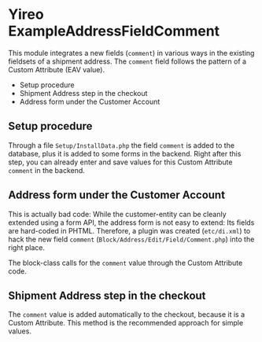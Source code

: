 # Yireo ExampleAddressFieldComment
This module integrates a new fields (`comment`) in various ways in the existing fieldsets of a shipment address. The `comment` field follows the pattern of a Custom Attribute (EAV value).

- Setup procedure
- Shipment Address step in the checkout
- Address form under the Customer Account

## Setup procedure
Through a file `Setup/InstallData.php` the field `comment` is added to the database, plus it is added to some forms in the backend. Right after this step, you can already enter and save values for this Custom Attribute `comment` in the backend.

## Address form under the Customer Account
This is actually bad code: While the customer-entity can be cleanly extended using a form API, the address form is not easy to extend: Its fields are hard-coded in PHTML. Therefore, a plugin was created (`etc/di.xml`) to hack the new field `comment` (`Block/Address/Edit/Field/Comment.php`) into the right place. 

The block-class calls for the `comment` value through the Custom Attribute code.
 
## Shipment Address step in the checkout
The `comment` value is added automatically to the checkout, because it is a Custom Attribute. This method is the recommended approach for simple values.
